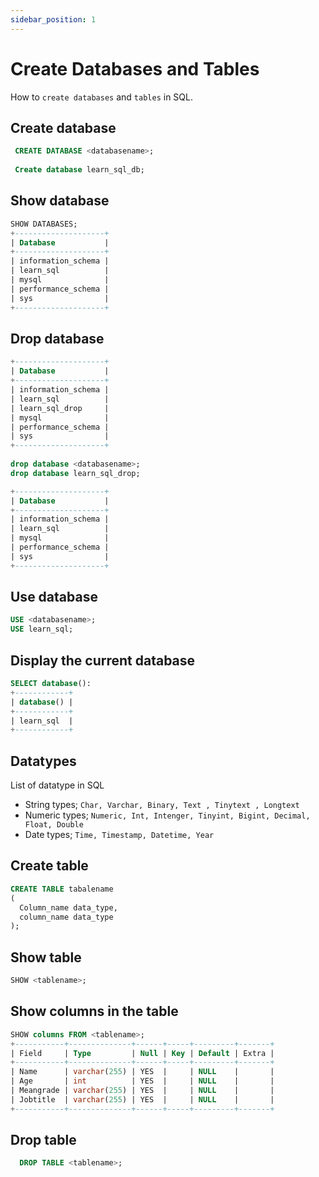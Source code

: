 ```yaml
---
sidebar_position: 1
---
```


# Create Databases and Tables

How to `create databases` and `tables` in SQL.

## Create database


```sql title="Create database command"
 CREATE DATABASE <databasename>;
 
 Create database learn_sql_db;


```
## Show database

```sql title="show database command"
SHOW DATABASES;
+--------------------+
| Database           |
+--------------------+
| information_schema |
| learn_sql          |
| mysql              |
| performance_schema |
| sys                |
+--------------------+
```
## Drop database
```sql title="Drop database command"
+--------------------+
| Database           |
+--------------------+
| information_schema |
| learn_sql          |
| learn_sql_drop     |
| mysql              |
| performance_schema |
| sys                |
+--------------------+
 
drop database <databasename>;
drop database learn_sql_drop;

+--------------------+
| Database           |
+--------------------+
| information_schema |
| learn_sql          |
| mysql              |
| performance_schema |
| sys                |
+--------------------+
```

## Use database
```sql title="use database command"
USE <databasename>;
USE learn_sql;
```

## Display the current database
```sql title="Show current database"
SELECT database():
+------------+
| database() |
+------------+
| learn_sql  |
+------------+
```
## Datatypes
List of datatype in SQL
- String types; `Char, Varchar, Binary, Text , Tinytext , Longtext`
- Numeric types; `Numeric, Int, Intenger, Tinyint, Bigint, Decimal, Float, Double` 
- Date types; `Time, Timestamp, Datetime, Year`

## Create table
```sql title="Syntax for creating table"
CREATE TABLE tabalename
(
  Column_name data_type,
  column_name data_type
);

```
## Show table
```sql title="Show table command"
SHOW <tablename>;

```

## Show columns in the table
```sql title="Show table columns command"
SHOW columns FROM <tablename>;
+-----------+--------------+------+-----+---------+-------+
| Field     | Type         | Null | Key | Default | Extra |
+-----------+--------------+------+-----+---------+-------+
| Name      | varchar(255) | YES  |     | NULL    |       |
| Age       | int          | YES  |     | NULL    |       |
| Meangrade | varchar(255) | YES  |     | NULL    |       |
| Jobtitle  | varchar(255) | YES  |     | NULL    |       |
+-----------+--------------+------+-----+---------+-------+
```

## Drop table
```sql title="Dropping table"
  DROP TABLE <tablename>;
```
